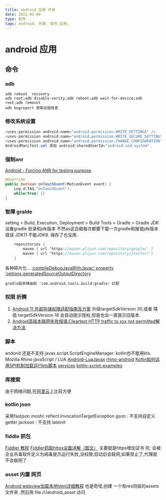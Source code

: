 ```yaml
---
title: android 应用 开发
date: 2022-03-09
type: 软件
tags: android, 开源, 软件,应用,
---
```


# android 应用

## 命令

### adb 
```shell
adb reboot  recovery
adb root;adb disable-verity;adb reboot;adb wait-for-device;adb root;adb remount
adb bugreport 获取出错信息
```

### 修改系统设置
```java
<uses-permission android:name="android.permission.WRITE_SETTINGS" />
<uses-permission android:name="android.permission.WRITE_SECURE_SETTINGS" />
<uses-permission android:name="android.permission.CHANGE_CONFIGURATION" />
AndroidManifest.xml 添加 android:sharedUserId="android.uid.system".
```

### 强制anr
[Android - Forcing ANR for testing purpose](https://stackoverflow.com/questions/13034837/android-forcing-anr-for-testing-purpose)
```java
@Override
public boolean onTouchEvent(MotionEvent event) {
    Log.d(TAG,"onTouchEvent");  
    while(true) {}
}
```

### 智障 gralde
setting  > Build, Execution, Deployment > Build Tools > Gradle > Gradle JDK 设置gradle 目录和jdk版本
不然as这白痴每次都要下载一次gradle和报错jdk版本错误 JDK11 不能JDK8.
保存了也没用.

```java
    repositories {
        maven { url 'https://maven.aliyun.com/repository/google/' }
        maven { url 'https://maven.aliyun.com/repository/jcenter/'}
    }
```

各种碎片化...
[:compileDebugJavaWithJavac' property 'options.generatedSourceOutputDirectory](https://stackoverflow.com/questions/67606085/unitylibrarycompiledebugjavawithjavac)
```
gradle版本降级和 'com.android.tools.build:gradle: 匹配
```

### 权限 折腾
1. [Android 11 外部存储权限适配指南及方案](https://www.jianshu.com/p/e94cea26e213)
升级targetSdkVersion 30,或者 降低 targetSdkVersion 18 会自动提示授权,但是也会一直提示旧版本.
2. [Android高版本联网失败报错:Cleartext HTTP traffic to xxx not permitted解决方法](https://blog.csdn.net/gengkui9897/article/details/82863966)

### 脚本
andorid 还是不支持 javax.script.ScriptEngineManager.
kotlin也不能用kts.
Mozilla Rhino javaScript / LUA
[Android-LuaJavax](https://github.com/bennyhuo/Android-LuaJavax)
[rhino-android](https://github.com/APISENSE/rhino-android)
[Kotlin如何运用SPI机制加载运行kts脚本](https://blog.csdn.net/qq_29278623/article/details/88888454)
[services](https://github.com/JetBrains/kotlin/blob/master/libraries/examples/kotlin-jsr223-local-example/src/main/resources/META-INF/services/javax.script.ScriptEngineFactory)
[kotlin-script-examples](https://github.com/Kotlin/kotlin-script-examples)

### 库搜索
由于网络问题,在[阿里云](https://developer.aliyun.com/mvn/search)上比较方便

### kotlin json
采用fastjson
moshi: reflect.InvocationTargetException
gson : 不支持自定义getter
jackson : 不支持 lateinit
### fiddle 抓包
[Fiddler 教程](https://www.cnblogs.com/TankXiao/archive/2012/02/06/2337728.html)
[Fiddler抓取https设置详解（图文）](https://www.cnblogs.com/lihuali/p/10382007.html)
主要就是https增加证书
坑: 会被企业杀毒软件定义为病毒提示运行失败,没权限;启动后会联网,如果禁止了,代理就不会联网了.

### asset 内置 网页
[Android webview加载本地html详细教程](https://blog.csdn.net/weixin_42289137/article/details/117883227)
也是奇怪,创建 一个和res同级的assets 文件夹 ,然后用 file:///android_asset 访问